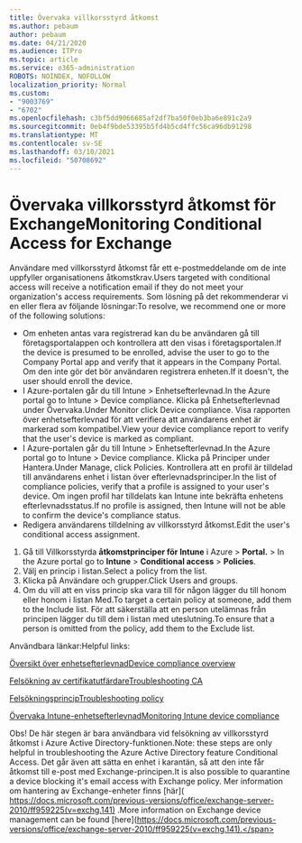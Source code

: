 ```yaml
---
title: Övervaka villkorsstyrd åtkomst
ms.author: pebaum
author: pebaum
ms.date: 04/21/2020
ms.audience: ITPro
ms.topic: article
ms.service: o365-administration
ROBOTS: NOINDEX, NOFOLLOW
localization_priority: Normal
ms.custom:
- "9003769"
- "6702"
ms.openlocfilehash: c3bf5dd9066685af2df7ba50f0eb3ba6e891c2a9
ms.sourcegitcommit: 0eb4f9bde53395b5fd4b5cd4ffc56ca96db91298
ms.translationtype: MT
ms.contentlocale: sv-SE
ms.lasthandoff: 03/10/2021
ms.locfileid: "50708692"
---
```

# <a name="monitoring-conditional-access-for-exchange"></a><span data-ttu-id="fb7c3-102">Övervaka villkorsstyrd åtkomst för Exchange</span><span class="sxs-lookup"><span data-stu-id="fb7c3-102">Monitoring Conditional Access for Exchange</span></span>

<span data-ttu-id="fb7c3-103">Användare med villkorsstyrd åtkomst får ett e-postmeddelande om de inte uppfyller organisationens åtkomstkrav.</span><span class="sxs-lookup"><span data-stu-id="fb7c3-103">Users targeted with conditional access will receive a notification email if they do not meet your organization's access requirements.</span></span> <span data-ttu-id="fb7c3-104">Som lösning på det rekommenderar vi en eller flera av följande lösningar:</span><span class="sxs-lookup"><span data-stu-id="fb7c3-104">To resolve, we recommend one or more of the following solutions:</span></span>

- <span data-ttu-id="fb7c3-105">Om enheten antas vara registrerad kan du be användaren gå till företagsportalappen och kontrollera att den visas i företagsportalen.</span><span class="sxs-lookup"><span data-stu-id="fb7c3-105">If the device is presumed to be enrolled, advise the user to go to the Company Portal app and verify that it appears in the Company Portal.</span></span> <span data-ttu-id="fb7c3-106">Om den inte gör det bör användaren registrera enheten.</span><span class="sxs-lookup"><span data-stu-id="fb7c3-106">If it doesn't, the user should enroll the device.</span></span>
- <span data-ttu-id="fb7c3-107">I Azure-portalen går du till Intune > Enhetsefterlevnad.</span><span class="sxs-lookup"><span data-stu-id="fb7c3-107">In the Azure portal go to Intune > Device compliance.</span></span> <span data-ttu-id="fb7c3-108">Klicka på Enhetsefterlevnad under Övervaka.</span><span class="sxs-lookup"><span data-stu-id="fb7c3-108">Under Monitor click Device compliance.</span></span> <span data-ttu-id="fb7c3-109">Visa rapporten över enhetsefterlevnad för att verifiera att användarens enhet är markerad som kompatibel.</span><span class="sxs-lookup"><span data-stu-id="fb7c3-109">View your device compliance report to verify that the user's device is marked as compliant.</span></span>
- <span data-ttu-id="fb7c3-110">I Azure-portalen går du till Intune > Enhetsefterlevnad.</span><span class="sxs-lookup"><span data-stu-id="fb7c3-110">In the Azure portal go to Intune > Device compliance.</span></span> <span data-ttu-id="fb7c3-111">Klicka på Principer under Hantera.</span><span class="sxs-lookup"><span data-stu-id="fb7c3-111">Under Manage, click Policies.</span></span> <span data-ttu-id="fb7c3-112">Kontrollera att en profil är tilldelad till användarens enhet i listan över efterlevnadsprinciper.</span><span class="sxs-lookup"><span data-stu-id="fb7c3-112">In the list of compliance policies, verify that a profile is assigned to your user's device.</span></span> <span data-ttu-id="fb7c3-113">Om ingen profil har tilldelats kan Intune inte bekräfta enhetens efterlevnadsstatus.</span><span class="sxs-lookup"><span data-stu-id="fb7c3-113">If no profile is assigned, then Intune will not be able to confirm the device's compliance status.</span></span>
- <span data-ttu-id="fb7c3-114">Redigera användarens tilldelning av villkorsstyrd åtkomst.</span><span class="sxs-lookup"><span data-stu-id="fb7c3-114">Edit the user's conditional access assignment.</span></span>

1. <span data-ttu-id="fb7c3-115">Gå till Villkorsstyrda **åtkomstprinciper för Intune** i Azure  >  **Portal.**  >  </span><span class="sxs-lookup"><span data-stu-id="fb7c3-115">In the Azure portal go to **Intune** > **Conditional access** > **Policies**.</span></span>
2. <span data-ttu-id="fb7c3-116">Välj en princip i listan.</span><span class="sxs-lookup"><span data-stu-id="fb7c3-116">Select a policy from the list.</span></span>
3. <span data-ttu-id="fb7c3-117">Klicka på Användare och grupper.</span><span class="sxs-lookup"><span data-stu-id="fb7c3-117">Click Users and groups.</span></span>
4. <span data-ttu-id="fb7c3-118">Om du vill att en viss princip ska vara till för någon lägger du till honom eller honom i listan Med.</span><span class="sxs-lookup"><span data-stu-id="fb7c3-118">To target a certain policy at someone, add them to the Include list.</span></span> <span data-ttu-id="fb7c3-119">För att säkerställa att en person utelämnas från principen lägger du till dem i listan med uteslutning.</span><span class="sxs-lookup"><span data-stu-id="fb7c3-119">To ensure that a person is omitted from the policy, add them to the Exclude list.</span></span>

<span data-ttu-id="fb7c3-120">Användbara länkar:</span><span class="sxs-lookup"><span data-stu-id="fb7c3-120">Helpful links:</span></span>

[<span data-ttu-id="fb7c3-121">Översikt över enhetsefterlevnad</span><span class="sxs-lookup"><span data-stu-id="fb7c3-121">Device compliance overview</span></span>](https://docs.microsoft.com/intune/device-compliance-get-started)

[<span data-ttu-id="fb7c3-122">Felsökning av certifikatutfärdare</span><span class="sxs-lookup"><span data-stu-id="fb7c3-122">Troubleshooting CA</span></span>](https://docs.microsoft.com/intune/troubleshoot-conditional-access)

[<span data-ttu-id="fb7c3-123">Felsökningsprincip</span><span class="sxs-lookup"><span data-stu-id="fb7c3-123">Troubleshooting policy</span></span>](https://docs.microsoft.com/troubleshoot/mem/intune/troubleshoot-policies-in-microsoft-intune)

[<span data-ttu-id="fb7c3-124">Övervaka Intune-enhetsefterlevnad</span><span class="sxs-lookup"><span data-stu-id="fb7c3-124">Monitoring Intune device compliance</span></span>](https://docs.microsoft.com/intune/compliance-policy-monitor)

<span data-ttu-id="fb7c3-125">Obs! De här stegen är bara användbara vid felsökning av villkorsstyrd åtkomst i Azure Active Directory-funktionen.</span><span class="sxs-lookup"><span data-stu-id="fb7c3-125">Note: these steps are only helpful in troubleshooting the Azure Active Directory feature Conditional Access.</span></span> <span data-ttu-id="fb7c3-126">Det går även att sätta en enhet i karantän, så att den inte får åtkomst till e-post med Exchange-principen.</span><span class="sxs-lookup"><span data-stu-id="fb7c3-126">It is also possible to quarantine a device blocking it's email access with Exchange policy.</span></span> <span data-ttu-id="fb7c3-127">Mer information om hantering av Exchange-enheter finns [här]( https://docs.microsoft.com/previous-versions/office/exchange-server-2010/ff959225(v=exchg.141) .</span><span class="sxs-lookup"><span data-stu-id="fb7c3-127">More information on Exchange device management can be found [here](https://docs.microsoft.com/previous-versions/office/exchange-server-2010/ff959225(v=exchg.141).</span></span>

